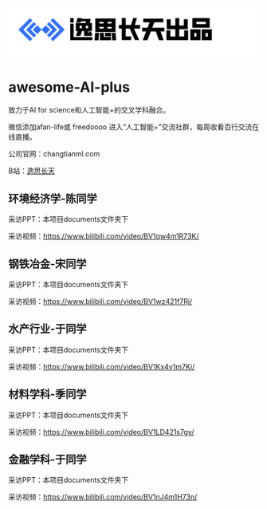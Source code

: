 ![](assets/logo.png)

# awesome-AI-plus

致力于AI for science和人工智能+的交叉学科融合。

微信添加afan-life或 freedoooo 进入“人工智能+”交流社群，每周收看百行交流在线直播。

公司官网：changtianml.com

B站：[逸思长天](https://space.bilibili.com/521945353)

## 环境经济学-陈同学

采访PPT：本项目documents文件夹下

采访视频：https://www.bilibili.com/video/BV1qw4m1R73K/

## 钢铁冶金-宋同学

采访PPT：本项目documents文件夹下

采访视频：https://www.bilibili.com/video/BV1wz421f7Rj/

## 水产行业-于同学

采访PPT：本项目documents文件夹下

采访视频：https://www.bilibili.com/video/BV1Kx4y1m7Ki/

## 材料学科-季同学

采访PPT：本项目documents文件夹下

采访视频：https://www.bilibili.com/video/BV1LD421s7gv/

## 金融学科-于同学

采访PPT：本项目documents文件夹下

采访视频：https://www.bilibili.com/video/BV1nJ4m1H73n/
